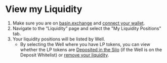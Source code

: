 # View my Liquidity

1. Make sure you are on [basin.exchange](https://basin.exchange/) and [connect your wallet](../basics/connect-to-basin.md).
2. Navigate to the “Liquidity” page and select the "My Liquidity Positions" tab.
3. Your liquidity positions will be listed by Well.
   * By selecting the Well where you have LP tokens, you can view whether the LP tokens are [Deposited in the Silo](https://docs.bean.money/almanac/farm/silo) (if the Well is on the Deposit Whitelist) or [remove your liquidity](remove-liquidity.md).
